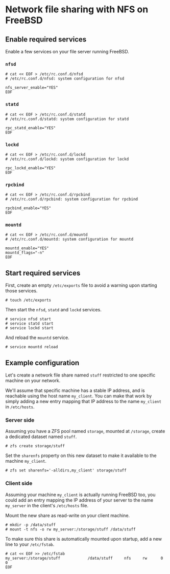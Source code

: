 # Network file sharing with NFS on FreeBSD

## Enable required services

Enable a few services on your file server running FreeBSD.

### `nfsd`

```console
# cat << EOF > /etc/rc.conf.d/nfsd
# /etc/rc.conf.d/nfsd: system configuration for nfsd

nfs_server_enable="YES"
EOF
```

### `statd`

```console
# cat << EOF > /etc/rc.conf.d/statd
# /etc/rc.conf.d/statd: system configuration for statd

rpc_statd_enable="YES"
EOF
```

### `lockd`

```console
# cat << EOF > /etc/rc.conf.d/lockd
# /etc/rc.conf.d/lockd: system configuration for lockd

rpc_lockd_enable="YES"
EOF
```

### `rpcbind`

```console
# cat << EOF > /etc/rc.conf.d/rpcbind
# /etc/rc.conf.d/rpcbind: system configuration for rpcbind

rpcbind_enable="YES"
EOF
```

### `mountd`

```console
# cat << EOF > /etc/rc.conf.d/mountd
# /etc/rc.conf.d/mountd: system configuration for mountd

mountd_enable="YES"
mountd_flags="-n"
EOF
```


## Start required services

First, create an empty `/etc/exports` file to avoid a warning upon starting those services.

```console
# touch /etc/exports
```

Then start the `nfsd`, `statd` and `lockd` services.

```console
# service nfsd start
# service statd start
# service lockd start
```

And reload the `mountd` service.

```console
# service mountd reload
```


## Example configuration

Let's create a network file share named `stuff` restricted to one specific machine on your network.

We'll assume that specific machine has a stable IP address, and is reachable using the host name `my_client`. You can make that work by simply adding a new entry mapping that IP address to the name `my_client` in `/etc/hosts`.

### Server side

Assuming you have a ZFS pool named `storage`, mounted at `/storage`, create a dedicated  dataset named `stuff`.

```console
# zfs create storage/stuff
```

Set the `sharenfs` property on this new dataset to make it available to the machine `my_client`.

```console
# zfs set sharenfs='-alldirs,my_client' storage/stuff
```

### Client side

Assuming your machine `my_client` is actually running FreeBSD too, you could add an entry mapping the IP address of your server to the name `my_server`  in the client's `/etc/hosts` file.

Mount the new share as read-write on your client machine.

```console
# mkdir -p /data/stuff
# mount -t nfs -o rw my_server:/storage/stuff /data/stuff
```

To make sure this share is automatically mounted upon startup, add a new line to your `/etc/fstab`.

```console
# cat << EOF >> /etc/fstab
my_server:/storage/stuff			/data/stuff		nfs		rw		0		0
EOF
```